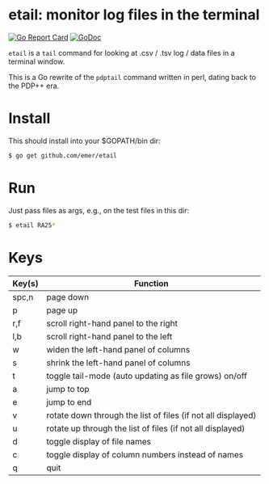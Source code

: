 # etail: monitor log files in the terminal

[![Go Report Card](https://goreportcard.com/badge/github.com/emer/etail)](https://goreportcard.com/report/github.com/emer/etail)
[![GoDoc](https://godoc.org/github.com/emer/emergent?status.svg)](https://godoc.org/github.com/emer/etail)

`etail` is a `tail` command for looking at .csv / .tsv log / data files in a terminal window.

This is a Go rewrite of the `pdptail` command written in perl, dating back to the PDP++ era.

# Install

This should install into your $GOPATH/bin dir:

```bash
$ go get github.com/emer/etail
```

# Run

Just pass files as args, e.g., on the test files in this dir:

```bash
$ etail RA25*
```

# Keys

| Key(s)  | Function      |
| ------- | ------------------------------------------------------ |
| spc,n   | page down                                                     |
| p       | page up                                                       |
| r,f     | scroll right-hand panel to the right                          |
| l,b     | scroll right-hand panel to the left                           |
| w       | widen the left-hand panel of columns                          |
| s       | shrink the left-hand panel of columns                         |
| t       | toggle tail-mode (auto updating as file grows) on/off         |
| a       | jump to top                                                   |
| e       | jump to end                                                   |
| v       | rotate down through the list of files (if not all displayed)  |
| u       | rotate up through the list of files (if not all displayed)    |
| d       | toggle display of file names                                  |
| c       | toggle display of column numbers instead of names             |
| q       | quit                                                          |

